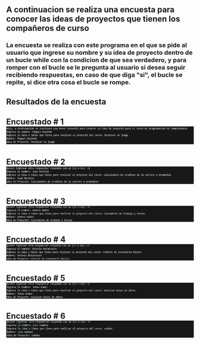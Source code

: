 ## A continuacion se realiza una encuesta para conocer las ideas de proyectos que tienen los compañeros de curso
### La encuesta se realiza con este programa en el que se pide al usuario que ingrese su nombre y su idea de proyecto dentro de un bucle while con la condicion de que sea verdadero, y para romper con el bucle se le pregunta al usuario si desea seguir recibiendo respuestas, en caso de que diga "si", el bucle se repite, si dice otra cosa el bucle se rompe.

## Resultados de la encuesta
## Encuestado # 1 ![alt text](image.png)
## Encuestado # 2 ![alt text](image-1.png)
## Encuestado # 3 ![alt text](image-2.png)
## Encuestado # 4 ![alt text](image-3.png)
## Encuestado # 5 ![alt text](image-7.png)
## Encuestado # 6 ![alt text](image-8.png)
